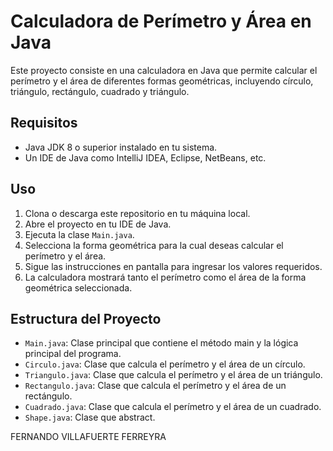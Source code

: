 # Calculadora de Perímetro y Área en Java

Este proyecto consiste en una calculadora en Java que permite calcular el perímetro y el área de diferentes formas geométricas, incluyendo círculo, triángulo, rectángulo, cuadrado y triángulo.

## Requisitos

- Java JDK 8 o superior instalado en tu sistema.
- Un IDE de Java como IntelliJ IDEA, Eclipse, NetBeans, etc.

## Uso

1. Clona o descarga este repositorio en tu máquina local.
2. Abre el proyecto en tu IDE de Java.
3. Ejecuta la clase `Main.java`.
4. Selecciona la forma geométrica para la cual deseas calcular el perímetro y el área.
5. Sigue las instrucciones en pantalla para ingresar los valores requeridos.
6. La calculadora mostrará tanto el perímetro como el área de la forma geométrica seleccionada.

## Estructura del Proyecto

- `Main.java`: Clase principal que contiene el método main y la lógica principal del programa.
- `Circulo.java`: Clase que calcula el perímetro y el área de un círculo.
- `Triangulo.java`: Clase que calcula el perímetro y el área de un triángulo.
- `Rectangulo.java`: Clase que calcula el perímetro y el área de un rectángulo.
- `Cuadrado.java`: Clase que calcula el perímetro y el área de un cuadrado.
- `Shape.java`: Clase que abstract.

FERNANDO VILLAFUERTE FERREYRA
